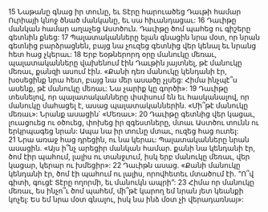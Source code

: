 15 Նաթանը գնաց իր տունը, եւ Տէրը հարուածեց Դաւթի համար Ուրիայի կնոջ ծնած մանկանը, եւ սա հիւանդացաւ: 16 Դաւիթը մանկան համար աղաչեց Աստծուն. Դաւիթը ծոմ պահեց ու գիշերը գետնին քնեց: 17 Պալատականները ելան գնացին նրա մօտ, որ նրան գետնից բարձրացնեն, բայց նա չուզեց գետնից վեր կենալ եւ նրանց հետ հաց չկերաւ: 18 Երբ եօթներորդ օրը մանուկը մեռաւ, պալատականները վախենում էին Դաւթին յայտնել, թէ մանուկը մեռաւ, քանզի ասում էին. «Քանի դեռ մանուկը կենդանի էր, խօսեցինք նրա հետ, բայց նա մեր ասածը չլսեց: Հիմա ինչպէ՞ս ասենք, թէ մանուկը մեռաւ: Նա չարիք կը գործի»: 19 Դաւիթը տեսնելով, որ պալատականները փսփսում են եւ հասկանալով, որ մանուկը մահացել է, ասաց պալատականներին. «Մի՞թէ մանուկը մեռաւ»: Նրանք ասացին՝ «Մեռաւ»: 20 Դաւիթը գետնից վեր կացաւ, լուացուեց ու օծուեց, փոխեց իր զգեստները, մտաւ Աստծու տունն ու երկրպագեց նրան: Ապա նա իր տունը մտաւ, ուզեց հաց ուտել: 21 Նրա առաջ հաց դրեցին, ու նա կերաւ: Պալատականները նրան ասացին. «Այս ի՞նչ արեցիր մանկան համար. քանի նա կենդանի էր, ծոմ էիր պահում, լալիս ու տանջւում, իսկ երբ մանուկը մեռաւ, վեր կացար, կերար ու խմեցիր»: 22 Դաւիթն ասաց. «Քանի մանուկը կենդանի էր, ծոմ էի պահում ու լալիս, որովհետեւ մտածում էի. “Ո՞վ գիտի, գուցէ Տէրը ողորմի, եւ մանուկն ապրի”: 23 Հիմա որ մանուկը մեռաւ, ես ինչո՞ւ ծոմ պահեմ, մի՞թէ կարող եմ նրան յետ կեանքի կոչել: Ես եմ նրա մօտ գնալու, իսկ նա ինձ մօտ չի վերադառնայ»:
